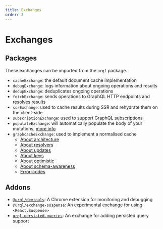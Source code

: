 ```yaml
---
title: Exchanges
order: 3
---
```


<a name="exchanges"></a>

# Exchanges

## Packages

These exchanges can be imported from the `urql` package.

- `cacheExchange`: the default document cache implementation
- `debugExchange`: logs information about ongoing operations and results
- `dedupExchange`: deduplicates ongoing operations
- `fetchExchange`: sends operations to GraphQL HTTP endpoints and resolves results
- `ssrExchange`: used to cache results during SSR and rehydrate them on the client-side
- `subscriptionExchange`: used to support GraphQL subscriptions
- `populateExchange`: will automatically populate the body of your mutations, [more info](https://github.com/FormidableLabs/urql/tree/singularity/docs/graphcache/Populate.md)
- `graphcacheExchange`: used to implement a normalised cache
  - [About architecture](https://github.com/FormidableLabs/urql/tree/singularity/docs/graphcache/architecture.md)
  - [About resolvers](https://github.com/FormidableLabs/urql/tree/singularity/docs/graphcache/resolvers.md)
  - [About updates](https://github.com/FormidableLabs/urql/tree/singularity/docs/graphcache/updates.md)
  - [About keys](https://github.com/FormidableLabs/urql/tree/singularity/docs/graphcache/keys.md)
  - [About optimistic](https://github.com/FormidableLabs/urql/tree/singularity/docs/graphcache/optimistic.md)
  - [About schema-awareness](https://github.com/FormidableLabs/urql/tree/singularity/docs/graphcache/schema.md)
  - [Error-codes](https://github.com/FormidableLabs/urql/tree/singularity/docs/graphcache/help.md)

## Addons

- [`@urql/devtools`](https://github.com/FormidableLabs/urql-devtools): A Chrome extension for monitoring and debugging
- [`@urql/exchange-suspense`](https://github.com/FormidableLabs/urql-exchange-suspense): An experimental exchange for using `<React.Suspense>`
- [`urql-persisted-queries`](https://github.com/Daniel15/urql-persisted-queries): An exchange for adding persisted query support
